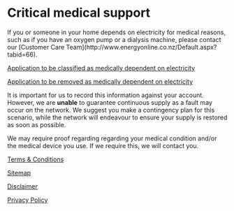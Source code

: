 # Critical medical support
<p class="intro">If you or someone in your home depends on electricity for medical reasons, such as if you have an oxygen pump or a dialysis machine, please contact our [Customer Care Team](http://www.energyonline.co.nz/Default.aspx?tabid=66).

[Application to be classified as medically dependent on electricity](http://www.energyonline.co.nz/images/EOL-medically-dependent-notice.pdf)

[Application to be removed as medically dependent on electricity](http://www.energyonline.co.nz/images/EOL-No-Longer-medically-dependent-Notice.pdf)</p>



It is important for us to record this information against your account. However, we are **unable** to guarantee continuous supply as a fault may occur on the network. We suggest you make a contingency plan for this scenario, while the network will endeavour to ensure your supply is restored as soon as possible.

We may require proof regarding regarding your medical condition and/or the medical device you use. If we require this, we will contact you.





[Terms & Conditions](http://www.energyonline.co.nz/terms)

[Sitemap](http://www.energyonline.co.nz/home/site_map)

[Disclaimer](http://www.energyonline.co.nz/home/site_map/disclaimer)

[Privacy Policy](http://www.energyonline.co.nz/home/site_map/privacy_policy)



